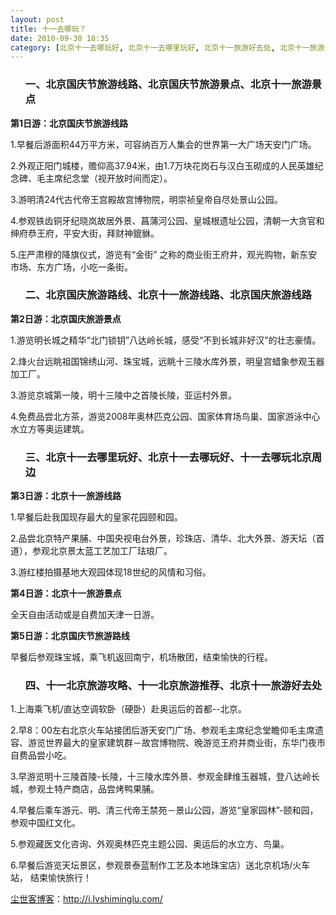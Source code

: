 ```yaml
---
layout: post
title: 十一去哪玩？
date: 2010-09-30 18:35
category: [北京十一去哪玩好, 北京十一去哪里玩好, 北京十一旅游好去处, 北京十一旅游景点, 北京十一旅游线路, 北京国庆旅游线路, 北京国庆旅游路线, 北京国庆节旅游景点, 十一北京旅游推荐, 十一北京旅游攻略, 国庆旅游, 生命痕迹]
---
```

<ol>
<h3>一、北京国庆节旅游线路、北京国庆节旅游景点、北京十一旅游景点</h3>
</ol>
<strong>第1日游：北京国庆节旅游线路</strong>

1.早餐后游面积44万平方米，可容纳百万人集会的世界第一大广场天安门广场。

2.外观正阳门城楼，赡仰高37.94米，由1.7万块花岗石与汉白玉砌成的人民英雄纪念碑、毛主席纪念堂（视开放时间而定）。

3.游明清24代古代帝王宫殿故宫博物院，明崇祯皇帝自尽处景山公园。

4.参观铁齿铜牙纪晓岚故居外景、菖蒲河公园、皇城根遗址公园，清朝一大贪官和绅府恭王府，平安大街，拜财神貔貅。

5.庄严肃穆的降旗仪式，游览有“金街” 之称的商业街王府井，观光购物，新东安市场、东方广场，小吃一条街。
<ol>
<h3>二、北京国庆旅游路线、北京十一旅游线路、北京国庆旅游线路</h3>
</ol>
<strong>第2日游：北京国庆旅游景点</strong>

1.游览明长城之精华“北门锁钥”八达岭长城，感受“不到长城非好汉”的壮志豪情。

2.烽火台远眺祖国锦绣山河、珠宝城，远眺十三陵水库外景，明皇宫蜡象参观玉器加工厂。

3.游览京城第一陵，明十三陵中之首陵长陵，亚运村外景。

4.免费品尝北方茶，游览2008年奥林匹克公园、国家体育场鸟巢、国家游泳中心水立方等奥运建筑。
<ol>
<h3>三、北京十一去哪里玩好、北京十一去哪玩好、十一去哪玩北京周边</h3>
</ol>
<strong>第3日游：北京十一旅游线路</strong>

1.早餐后赴我国现存最大的皇家花园颐和园。

2.品尝北京特产果脯、中国央视电台外景，珍珠店、清华、北大外景、游天坛（首道），参观北京景太蓝工艺加工厂珐琅厂。

3.游红楼拍摄基地大观园体现18世纪的风情和习俗。

<strong>第4日游：北京十一旅游景点</strong>

全天自由活动或是自费加天津一日游。

<strong>第5日游：北京国庆节旅游路线</strong>

早餐后参观珠宝城，乘飞机返回南宁，机场散团，结束愉快的行程。
<ol>
<h3>四、十一北京旅游攻略、十一北京旅游推荐、北京十一旅游好去处</h3>
</ol>
1.上海乘飞机/直达空调软卧（硬卧）赴奥运后的首都--北京。

2.早8：00左右北京火车站接团后游天安门广场、参观毛主席纪念堂瞻仰毛主席遗容、游览世界最大的皇家建筑群－故宫博物院、晚游览王府井商业街，东华门夜市自费品尝小吃。

3.早游览明十三陵首陵-长陵，十三陵水库外景、参观金肆维玉器城，登八达岭长城，参观土特产商店，品尝烤鸭果脯。

4.早餐后乘车游元、明、清三代帝王禁苑－景山公园，游览“皇家园林”-颐和园，参观中国红文化。

5.参观藏医文化咨询、外观奥林匹克主题公园、奥运后的水立方、鸟巢。

6.早餐后游览天坛景区，参观景泰蓝制作工艺及本地珠宝店）送北京机场/火车站， 结束愉快旅行！

<a href="http://i.lvshiminglu.com/">尘世客博客</a>：<a href="http://i.lvshiminglu.com/">http://i.lvshiminglu.com/</a>

